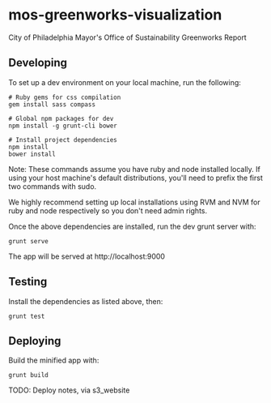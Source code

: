 # mos-greenworks-visualization
City of Philadelphia Mayor's Office of Sustainability Greenworks Report

## Developing

To set up a dev environment on your local machine, run the following:
```
# Ruby gems for css compilation
gem install sass compass

# Global npm packages for dev
npm install -g grunt-cli bower

# Install project dependencies
npm install
bower install
```

Note: These commands assume you have ruby and node installed locally. If using your host machine's
default distributions, you'll need to prefix the first two commands with sudo.

We highly recommend setting up local installations using RVM and NVM for ruby and node respectively
so you don't need admin rights.

Once the above dependencies are installed, run the dev grunt server with:
```
grunt serve
```

The app will be served at http://localhost:9000


## Testing

Install the dependencies as listed above, then:
```
grunt test
```


## Deploying

Build the minified app with:
```
grunt build
```

TODO: Deploy notes, via s3_website